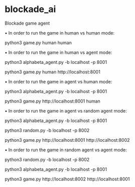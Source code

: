 # blockade_ai
Blockade game agent

•	In order to run the game in human vs human mode:

python3 game.py human human

•	In order to run the game in human vs agent mode:

python3 alphabeta_agent.py -b localhost -p 8001

python3 game.py human http://localhost:8001

•	In order to run the game in agent vs human mode:

python3 alphabeta_agent.py -b localhost -p 8001

python3 game.py http://localhost:8001 human

•	In order to run the game in agent vs random agent mode:

python3 alphabeta_agent.py -b localhost -p 8001

python3 random.py -b localhost -p 8002

python3 game.py http://localhost:8001 http://localhost:8002


•	In order to run the game in random agent vs agent mode:

python3 random.py -b localhost -p 8002

python3 alphabeta_agent.py -b localhost -p 8001

python3 game.py http://localhost:8002 http://localhost:8001

 
